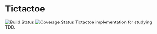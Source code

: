 Tictactoe 
================
[![Build Status](https://travis-ci.org/namacha/tictactoe.svg?branch=master)](https://travis-ci.org/namacha/tictactoe) [![Coverage Status](https://coveralls.io/repos/github/namacha/tictactoe/badge.svg?branch=master)](https://coveralls.io/github/namacha/tictactoe?branch=master)
Tictactoe implementation for studying TDD.
